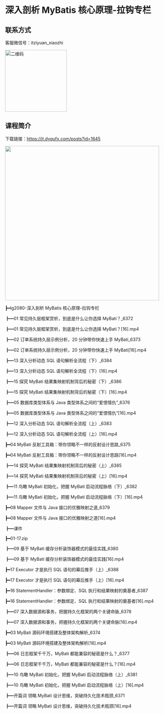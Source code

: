 # 深入剖析 MyBatis 核心原理-拉钩专栏

## 联系方式

客服微信号：itziyuan_xiaozhi

<img src="https://ziyuanyun.oss-cn-guangzhou.aliyuncs.com/common/20240614073449/666b82192834a.jpg" width="200" height="200" alt="二维码">

## 课程简介

下载链接：https://it.dyqufx.com/posts?id=1645

<img src="https://ziyuanyun.oss-cn-guangzhou.aliyuncs.com/yun/20240515183458/66448fd2888b8.jpg" width="500" alt="">

  ┣━lg2080-深入剖析 MyBatis 核心原理-拉钩专栏

 ┣━01 常见持久层框架赏析，到底是什么让你选择 MyBati？_6372

 ┣━01 常见持久层框架赏析，到底是什么让你选择 MyBati？[16].mp4

 ┣━02 订单系统持久层示例分析，20 分钟带你快速上手 MyBati_6373

 ┣━02 订单系统持久层示例分析，20 分钟带你快速上手 MyBati[16].mp4

 ┣━13 深入分析动态 SQL 语句解析全流程（下）_6384

 ┣━13 深入分析动态 SQL 语句解析全流程（下）[16].mp4

 ┣━15 探究 MyBati 结果集映射机制背后的秘密（下）_6386

 ┣━15 探究 MyBati 结果集映射机制背后的秘密（下）[16].mp4

 ┣━05 数据库类型体系与 Java 类型体系之间的“爱恨情仇”_6376

 ┣━05 数据库类型体系与 Java 类型体系之间的“爱恨情仇”[16].mp4

 ┣━12 深入分析动态 SQL 语句解析全流程（上）_6383

 ┣━12 深入分析动态 SQL 语句解析全流程（上）[16].mp4

 ┣━04 MyBati 反射工具箱：带你领略不一样的反射设计思路_6375

 ┣━04 MyBati 反射工具箱：带你领略不一样的反射设计思路[16].mp4

 ┣━14 探究 MyBati 结果集映射机制背后的秘密（上）_6385

 ┣━14 探究 MyBati 结果集映射机制背后的秘密（上）[16].mp4

 ┣━11 鸟瞰 MyBati 初始化，把握 MyBati 启动流程脉络（下）_6382

 ┣━11 鸟瞰 MyBati 初始化，把握 MyBati 启动流程脉络（下）[16].mp4

 ┣━08 Mapper 文件与 Java 接口的优雅映射之道_6379

 ┣━08 Mapper 文件与 Java 接口的优雅映射之道[16].mp4

 ┣━课件

 ┣━01-17.zip

 ┣━09 基于 MyBati 缓存分析装饰器模式的最佳实践_6380

 ┣━09 基于 MyBati 缓存分析装饰器模式的最佳实践[16].mp4

 ┣━17 Executor 才是执行 SQL 语句的幕后推手（上）_6388

 ┣━17 Executor 才是执行 SQL 语句的幕后推手（上）[16].mp4

 ┣━16 StatementHandler：参数绑定、SQL 执行和结果映射的奠基者_6387

 ┣━16 StatementHandler：参数绑定、SQL 执行和结果映射的奠基者[16].mp4

 ┣━07 深入数据源和事务，把握持久化框架的两个关键命脉_6378

 ┣━07 深入数据源和事务，把握持久化框架的两个关键命脉[16].mp4

 ┣━03 MyBati 源码环境搭建及整体架构解析_6374

 ┣━03 MyBati 源码环境搭建及整体架构解析[16].mp4

 ┣━06 日志框架千千万，MyBati 都能兼容的秘密是什么？_6377

 ┣━06 日志框架千千万，MyBati 都能兼容的秘密是什么？[16].mp4

 ┣━10 鸟瞰 MyBati 初始化，把握 MyBati 启动流程脉络（上）_6381

 ┣━10 鸟瞰 MyBati 初始化，把握 MyBati 启动流程脉络（上）[16].mp4

 ┣━开篇词 领略 MyBati 设计思维，突破持久化技术瓶颈_6371

 ┣━开篇词 领略 MyBati 设计思维，突破持久化技术瓶颈[16].mp4

  